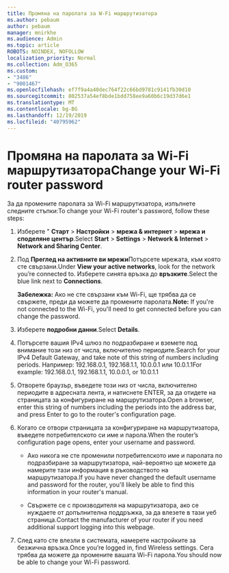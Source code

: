 ```yaml
---
title: Промяна на паролата за W-Fi маршрутизатора
ms.author: pebaum
author: pebaum
manager: mnirkhe
ms.audience: Admin
ms.topic: article
ROBOTS: NOINDEX, NOFOLLOW
localization_priority: Normal
ms.collection: Adm_O365
ms.custom:
- "3486"
- "9001467"
ms.openlocfilehash: ef7f9a4a40dec764f22c66bd9781c9141fb30d10
ms.sourcegitcommit: 802537a54ef8bde1bdd758ee9a60b6c19d37d6e1
ms.translationtype: MT
ms.contentlocale: bg-BG
ms.lasthandoff: 12/19/2019
ms.locfileid: "40795962"
---
```

# <a name="change-your-wi-fi-router-password"></a><span data-ttu-id="4f973-102">Промяна на паролата за Wi-Fi маршрутизатора</span><span class="sxs-lookup"><span data-stu-id="4f973-102">Change your Wi-Fi router password</span></span>

<span data-ttu-id="4f973-103">За да промените паролата за Wi-Fi маршрутизатора, изпълнете следните стъпки:</span><span class="sxs-lookup"><span data-stu-id="4f973-103">To change your Wi-Fi router's password, follow these steps:</span></span>

1. <span data-ttu-id="4f973-104">Изберете " **Старт** > **Настройки** > **мрежа & интернет** > **мрежа и споделяне център**.</span><span class="sxs-lookup"><span data-stu-id="4f973-104">Select **Start** > **Settings** > **Network & Internet** > **Network and Sharing Center**.</span></span>

2. <span data-ttu-id="4f973-105">Под **Преглед на активните ви мрежи**Потърсете мрежата, към която сте свързани.</span><span class="sxs-lookup"><span data-stu-id="4f973-105">Under **View your active networks**, look for the network you’re connected to.</span></span> <span data-ttu-id="4f973-106">Изберете синята връзка до **връзките**.</span><span class="sxs-lookup"><span data-stu-id="4f973-106">Select the blue link next to **Connections**.</span></span><br>

   <span data-ttu-id="4f973-107">**Забележка:** Ако не сте свързани към Wi-Fi, ще трябва да се свържете, преди да можете да промените паролата.</span><span class="sxs-lookup"><span data-stu-id="4f973-107">**Note:** If you're not connected to the Wi-Fi, you'll need to get connected before you can change the password.</span></span>

3. <span data-ttu-id="4f973-108">Изберете **подробни данни**.</span><span class="sxs-lookup"><span data-stu-id="4f973-108">Select **Details**.</span></span>

4. <span data-ttu-id="4f973-109">Потърсете вашия IPv4 шлюз по подразбиране и вземете под внимание този низ от числа, включително периодите.</span><span class="sxs-lookup"><span data-stu-id="4f973-109">Search for your IPv4 Default Gateway, and take note of this string of numbers including periods.</span></span> <span data-ttu-id="4f973-110">Например: 192.168.0.1, 192.168.1.1, 10.0.0.1 или 10.0.1.1</span><span class="sxs-lookup"><span data-stu-id="4f973-110">For example: 192.168.0.1, 192.168.1.1, 10.0.0.1, or 10.0.1.1</span></span>

5. <span data-ttu-id="4f973-111">Отворете браузър, въведете този низ от числа, включително периодите в адресната лента, и натиснете ENTER, за да отидете на страницата за конфигуриране на маршрутизатора.</span><span class="sxs-lookup"><span data-stu-id="4f973-111">Open a browser, enter this string of numbers including the periods into the address bar, and press Enter to go to the router's configuration page.</span></span>

6. <span data-ttu-id="4f973-112">Когато се отвори страницата за конфигуриране на маршрутизатора, въведете потребителското си име и парола.</span><span class="sxs-lookup"><span data-stu-id="4f973-112">When the router’s configuration page opens, enter your username and password.</span></span><br>
   - <span data-ttu-id="4f973-113">Ако никога не сте променили потребителското име и паролата по подразбиране за маршрутизатора, най-вероятно ще можете да намерите тази информация в ръководството на маршрутизатора.</span><span class="sxs-lookup"><span data-stu-id="4f973-113">If you have never changed the default username and password for the router, you'll likely be able to find this information in your router's manual.</span></span>

   - <span data-ttu-id="4f973-114">Свържете се с производителя на маршрутизатора, ако се нуждаете от допълнителна поддръжка, за да влезете в тази уеб страница.</span><span class="sxs-lookup"><span data-stu-id="4f973-114">Contact the manufacturer of your router if you need additional support logging into this webpage.</span></span>

7. <span data-ttu-id="4f973-115">След като сте влезли в системата, намерете настройките за безжична връзка.</span><span class="sxs-lookup"><span data-stu-id="4f973-115">Once you’re logged in, find Wireless settings.</span></span> <span data-ttu-id="4f973-116">Сега трябва да можете да промените вашата Wi-Fi парола.</span><span class="sxs-lookup"><span data-stu-id="4f973-116">You should now be able to change your Wi-Fi password.</span></span>
